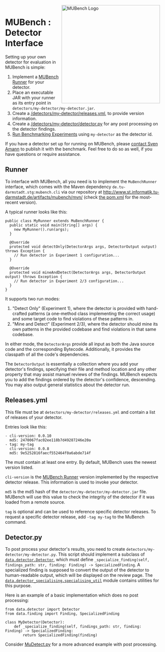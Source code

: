 <img align="right" width="320" height="320" alt="MUBench Logo" src="https://raw.githubusercontent.com/stg-tud/MUBench/master/meta/logo.png" />

# MUBench : Detector Interface

Setting up your own detector for evaluation in MUBench is simple:

1. Implement a [MUBench Runner](#runner) for your detector.
2. Place an executable JAR with your runner as its entry point in `detectors/my-detector/my-detector.jar`.
3. Create a [/detectors/my-detector/releases.yml](#list-of-detector-releases), to provide version information.
4. Create a [/detectors/my-detector/detector.py](#detector.py) for any post processing on the detector findings.
5. [Run Benchmarking Experiments](../mubench.pipeline/) using `my-detector` as the detector id.

If you have a detector set up for running on MUBench, please [contact Sven Amann](http://www.stg.tu-darmstadt.de/staff/sven_amann) to publish it with the benchmark. Feel free to do so as well, if you have questions or require assistance.

## Runner

To interface with MUBench, all you need is to implement the `MuBenchRunner` interface, which comes with the Maven dependency `de.tu-darmstadt.stg:mubench.cli` via our repository at http://www.st.informatik.tu-darmstadt.de/artifacts/mubench/mvn/ (check [the pom.xml](pom.xml) for the most-recent version).

A typical runner looks like this:

    public class MyRunner extends MuBenchRunner {
      public static void main(String[] args) {
        new MyRunner().run(args);
      }

      @Override
      protected void detectOnly(DetectorArgs args, DetectorOutput output) throws Exception {
        // Run detector in Experiment 1 configuration...
      }

      @Override
      protected void mineAndDetect(DetectorArgs args, DetectorOutput output) throws Exception {
        // Run detector in Experiment 2/3 configuration...
      }
    }

It supports two run modes:

1. "Detect Only" (Experiment 1), where the detector is provided with hand-crafted patterns (a one-method class implementing the correct usage) and some target code to find violations of these patterns in.
2. "Mine and Detect" (Experiment 2/3), where the detector should mine its own patterns in the provided codebase and find violations in that same codebase.

In either mode, the `DetectorArgs` provide all input as both the Java source code and the corresponding Bytecode. Additionally, it provides the classpath of all the code's dependencies.

The `DetectorOutput` is essentially a collection where you add your detector's findings, specifying their file and method location and any other property that may assist manuel reviews of the findings. MUBench expects you to add the findings ordered by the detector's confidence, descending. You may also output general statistics about the detector run.

## Releases.yml

This file must be at `detectors/my-detector/releases.yml` and contain a list of releases of your detector.

Entries look like this:

    - cli-version: 0.0.10
      md5: 2470067fac02ee118b7d49287246e20a
    - tag: my-tag
      cli-version: 0.0.8
      md5: 9e5252816faecf552464f0a6abde714f

The must contain at least one entry. By default, MUBench uses the newest version listed.

`cli-version` is the [MUBench Runner](#runner) version implemented by the respective detector release. This information is used to invoke your detector.

`md5` is the md5 hash of the `detector/my-detector/my-detector.jar` file. MUBench will use this value to check the integrity of the detector if it was loaded from a remote source.

`tag` is optional and can be used to reference specific detector releases. To request a specific detector release, add `-tag my-tag` to the MuBench command.

## Detector.py

To post process your detector's results, you need to create `detectors/my-detector/my-detector.py`. This script should implement a subclass of [`data.detector.Detector`](https://github.com/stg-tud/MUBench/blob/master/mubench.pipeline/data/detector.py), which must define `_specialize_finding(self, findings_path: str, finding: Finding) -> SpecializedFinding`. A specialized finding is supposed to convert the output of the detector to human-readable output, which will be displayed on the review page. The [`data.detector_specialising.specialising_util`](https://github.com/stg-tud/MUBench/blob/master/mubench.pipeline/data/detector_specialising/specialising_util.py) module contains utilities for this purpose.

Here is an example of a basic implementation which does no post processing:

    from data.detector import Detector
    from data.finding import Finding, SpecializedFinding

    class MyDetector(Detector):
        def _specialize_finding(self, findings_path: str, finding: Finding) -> SpecializedFinding:
            return SpecializedFinding(finding)

Consider [MuDetect.py](https://github.com/stg-tud/MUBench/blob/master/detectors/MuDetect/MuDetect.py) for a more advanced example with post processing.
